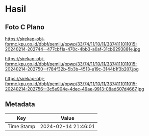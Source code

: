 # Hasil

## Foto C Plano

https://sirekap-obj-formc.kpu.go.id/dbbf/pemilu/ppwp/33/74/11/10/11/3374111011015-20240214-202744--477cbf1a-470c-4bb3-a0af-31cb6293881e.jpg

https://sirekap-obj-formc.kpu.go.id/dbbf/pemilu/ppwp/33/74/11/10/11/3374111011015-20240214-202750--f784f32b-5b3b-4513-a19c-3144b1f3b207.jpg

https://sirekap-obj-formc.kpu.go.id/dbbf/pemilu/ppwp/33/74/11/10/11/3374111011015-20240214-202756--3c5e904e-4dec-49ae-9913-08ad607d4667.jpg


## Metadata

| Key        | Value               |
| ---------- | ------------------- |
| Time Stamp | 2024-02-14 21:46:01 |



